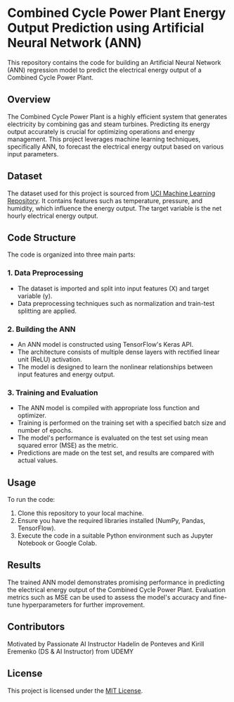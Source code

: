 # Combined Cycle Power Plant Energy Output Prediction using Artificial Neural Network (ANN)

This repository contains the code for building an Artificial Neural Network (ANN) regression model to predict the electrical energy output of a Combined Cycle Power Plant.

## Overview

The Combined Cycle Power Plant is a highly efficient system that generates electricity by combining gas and steam turbines. Predicting its energy output accurately is crucial for optimizing operations and energy management. This project leverages machine learning techniques, specifically ANN, to forecast the electrical energy output based on various input parameters.

## Dataset

The dataset used for this project is sourced from [UCI Machine Learning Repository](https://archive.ics.uci.edu/ml/datasets/Combined+Cycle+Power+Plant). It contains features such as temperature, pressure, and humidity, which influence the energy output. The target variable is the net hourly electrical energy output.

## Code Structure

The code is organized into three main parts:

### 1. Data Preprocessing

- The dataset is imported and split into input features (X) and target variable (y).
- Data preprocessing techniques such as normalization and train-test splitting are applied.

### 2. Building the ANN

- An ANN model is constructed using TensorFlow's Keras API.
- The architecture consists of multiple dense layers with rectified linear unit (ReLU) activation.
- The model is designed to learn the nonlinear relationships between input features and energy output.

### 3. Training and Evaluation

- The ANN model is compiled with appropriate loss function and optimizer.
- Training is performed on the training set with a specified batch size and number of epochs.
- The model's performance is evaluated on the test set using mean squared error (MSE) as the metric.
- Predictions are made on the test set, and results are compared with actual values.

## Usage

To run the code:

1. Clone this repository to your local machine.
2. Ensure you have the required libraries installed (NumPy, Pandas, TensorFlow).
3. Execute the code in a suitable Python environment such as Jupyter Notebook or Google Colab.

## Results

The trained ANN model demonstrates promising performance in predicting the electrical energy output of the Combined Cycle Power Plant. Evaluation metrics such as MSE can be used to assess the model's accuracy and fine-tune hyperparameters for further improvement.

## Contributors

Motivated by Passionate AI Instructor Hadelin de Ponteves and Kirill Eremenko (DS & AI Instructor) from UDEMY


## License

This project is licensed under the [MIT License](LICENSE).
